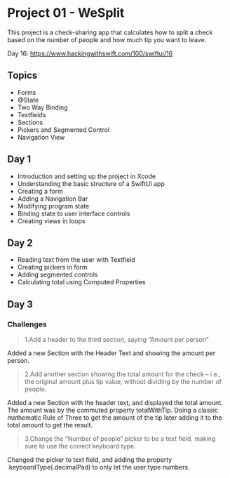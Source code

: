 # Project 01 - WeSplit

This project is a check-sharing app that calculates how to split a check based on the number of people and how much tip you want to leave. 

Day 16: https://www.hackingwithswift.com/100/swiftui/16

## Topics

- Forms
- @State
- Two Way Binding
- Textfields
- Sections
- Pickers and Segmented Control
- Navigation View

## Day 1

- Introduction and setting up the project in Xcode
- Understanding the basic structure of a SwiftUI app
- Creating a form
- Adding a Navigation Bar
- Modifying program state
- Binding state to user interface controls
- Creating views in loops

## Day 2

- Reading text from the user with Textfield
- Creating pickers in form
- Adding segmented controls
- Calculating total using Computed Properties

## Day 3

### Challenges

> 1.Add a header to the third section, saying “Amount per person”

Added a new Section with the Header Text and showing the amount per person.

> 2.Add another section showing the total amount for the check – i.e., the original amount plus tip value, without dividing by the number of people.

Added a new Section with the header text, and displayed the total amount. The amount was by the commuted property totalWithTip. Doing a classic mathematic Rule of Three to get the amount of the tip later adding it to the total amount to get the result.

> 3.Change the “Number of people” picker to be a text field, making sure to use the correct keyboard type.

Changed the picker to text field, and adding the property .keyboardType(.decimalPad) to only let the user type numbers.
